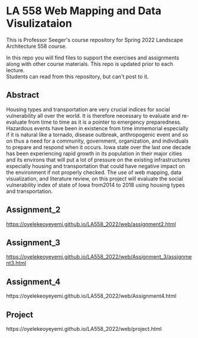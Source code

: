 # LA 558 Web Mapping and Data Visulizataion 
This is Professor Seeger's course repository for Spring 2022 Landscape Architecture 558 course.
  
In this repo you will find files to support the exercises and assignments  
along with other course materials. This repo is updated prior to each lecture.  
Students can read from this repository, but can't post to it.


<h2>Abstract</h2>
                                        
Housing types and transportation are very crucial indices for social vulnerability all over the world. It is therefore necessary to evaluate and re-evaluate from time to time as it is a pointer to emergency preparedness.
Hazardous events have been in existence from time immemorial especially if it is natural like a tornado, disease outbreak, anthropogenic event and so on thus a need for a community, government, organization, and individuals to prepare and respond when it occurs. 
Iowa state over the last one decade has been experiencing rapid growth in its population in their major cities and its environs that will put a lot of pressure on the existing infrastructures especially housing and transportation that could have negative impact on the environment if not properly checked.
The use of web mapping, data visualization, and literature review, on this project will evaluate the social vulnerability index of state of Iowa from2014 to 2018 using housing types and transportation.


<h2>Assignment_2</h2>

https://oyelekeoyeyemi.github.io/LA558_2022/web/assignment2.html

<h2>Assignment_3</h2>

https://oyelekeoyeyemi.github.io/LA558_2022/web/Assignment_3/assignment3.html

<h2>Assignment_4</h2>
https://oyelekeoyeyemi.github.io/LA558_2022/web/Assignment4.html

<h2>Project</h2>
https://oyelekeoyeyemi.github.io/LA558_2022/web/project.html
 
